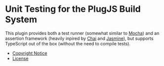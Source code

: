 Unit Testing for the PlugJS Build System
========================================

This plugin provides both a test runner (somewhat similar to
[Mocha](https://www.npmjs.com/package/mocha)) and an assertion framework
(heavily inpired by [Chai](https://www.npmjs.com/package/chai) and
[Jasmine](https://www.npmjs.com/package/jasmine)), but supports TypeScript
out of the box (without the need to compile tests).

* [Copyright Notice](https://github.com/plugjs/plug/blob/main/NOTICE.md)
* [License](https://github.com/plugjs/plug/blob/main/LICENSE.md)
